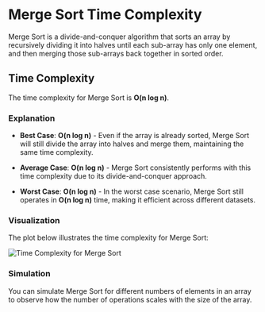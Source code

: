 # Merge Sort Time Complexity

Merge Sort is a divide-and-conquer algorithm that sorts an array by recursively dividing it into halves until each sub-array has only one element, and then merging those sub-arrays back together in sorted order.

## Time Complexity

The time complexity for Merge Sort is **O(n log n)**.

### Explanation

- **Best Case**: **O(n log n)** - Even if the array is already sorted, Merge Sort will still divide the array into halves and merge them, maintaining the same time complexity.
  
- **Average Case**: **O(n log n)** - Merge Sort consistently performs with this time complexity due to its divide-and-conquer approach.
  
- **Worst Case**: **O(n log n)** - In the worst case scenario, Merge Sort still operates in **O(n log n)** time, making it efficient across different datasets.

### Visualization

The plot below illustrates the time complexity for Merge Sort:

![Time Complexity for Merge Sort](https://www.bigocheatsheet.com/img/time-complexity-merge-sort.png)

### Simulation

You can simulate Merge Sort for different numbers of elements in an array to observe how the number of operations scales with the size of the array.

